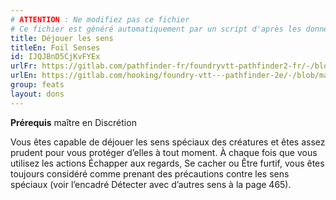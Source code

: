 ```yaml
---
# ATTENTION : Ne modifiez pas ce fichier
# Ce fichier est généré automatiquement par un script d'après les données du module Foundry VTT officiel et de sa traduction
title: Déjouer les sens
titleEn: Foil Senses
id: IJQJBnD5CjKvFYEx
urlFr: https://gitlab.com/pathfinder-fr/foundryvtt-pathfinder2-fr/-/blob/master/data/feats/IJQJBnD5CjKvFYEx.htm
urlEn: https://gitlab.com/hooking/foundry-vtt---pathfinder-2e/-/blob/master/packs/data/feats.db/foil-senses.json
group: feats
layout: dons
---
```

**Prérequis** maître en Discrétion

Vous êtes capable de déjouer les sens spéciaux des créatures et êtes assez prudent pour vous protéger d’elles à tout moment. À chaque fois que vous utilisez les actions Échapper aux regards, Se cacher ou Être furtif, vous êtes toujours considéré comme prenant des précautions contre les sens spéciaux (voir l’encadré Détecter avec d’autres sens à la page 465).


